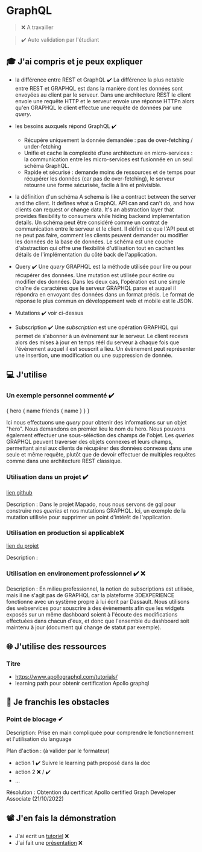 # GraphQL

> ❌ A travailler

> ✔️ Auto validation par l'étudiant

## 🎓 J'ai compris et je peux expliquer

- la différence entre REST et GraphQL  ✔️
La différence la plus notable entre REST et GRAPHQL est dans la manière dont les données sont envoyées au client par le serveur. Dans une architecture REST le client envoie une requête HTTP et le serveur envoie une réponse HTTPn alors qu'en GRAPHQL le client effectue une requête de données par une *query*.

- les besoins auxquels répond GraphQL ✔️
    - Récupère uniquement la donnée demandée : pas de over-fetching / under-fetching
    - Unifie et cache la complexité d’une architecture en micro-services : la communication entre les micro-services est fusionnée en un seul schéma        GraphQL.
    - Rapide et sécurisé : demande moins de ressources et de temps pour récupérer les données (car pas de over-fetching), le serveur retourne une           forme sécurisée, facile à lire et prévisible.

- la définition d'un schéma
A schema is like a contract between the server and the client. It defines what a GraphQL API can and can't do, and how clients can request or change data. It's an abstraction layer that provides flexibility to consumers while hiding backend implementation details.
Un schéma peut être considéré comme un contrat de communication entre le serveur et le client. Il définit ce que l'API peut et ne peut pas faire, comment les clients peuvent demander ou modifier les données de la base de données. Le schéma est une couche d'abstraction qui offre une flexibilité d'utilisation tout en cachant les détails de l'implémentation du côté back de l'application. 

- Query ✔️
Une *query* GRAPHQL est la méthode utilisée pour lire ou pour récupérer des données. Une mutation est utilisée pour écrire ou modifier des données. Dans les deux cas, l'opération est une simple chaîne de caractères que le serveur GRAPHQL parse et auquel il répondra en envoyant des données dans un format précis. Le format de réponse le plus commun en développement web et mobile est le JSON.

- Mutations ✔️
  voir ci-dessus
  
- Subscription ✔️
Une *subscription* est une opération GRAPHQL qui permet de s'abonner à un évènement sur le serveur. Le client recevra alors des mises à jour en temps réél du serveur à chaque fois que l'évènement auquel il est souscrit a lieu. Un évènement peut représenter une insertion, une modification ou une suppression de donnée. 

## 💻 J'utilise

### Un exemple personnel commenté ✔️

{
  hero {
    name
    friends {
      name
    }
  }
}

Ici nous effectuons une *query* pour obtenir des informations sur un objet "hero". Nous demandons en premier lieu le nom du hero. 
Nous pouvons également effectuer une sous-séléction des champs de l'objet. Les *queries* GRAPHQL peuvent traverser des objets connexes et leurs champs, permettant ainsi aux clients de récupérer des données connexes dans une seule et même requête, plutôt que de devoir effectuer de multiples requêtes comme dans une architecture REST classique. 


### Utilisation dans un projet ✔️

[lien github](https://github.com/WildCodeSchool/2209-wns-adleman-mapado/blob/main/client/src/gql/deletePoi.gql)

Description : Dans le projet Mapado, nous nous servons de gql pour construire nos *queries* et nos mutations GRAPHQL. Ici, un exemple de la mutation utilisée pour supprimer un point d'intérêt de l'application. 

### Utilisation en production si applicable❌

[lien du projet](...)

Description :

### Utilisation en environement professionnel  ✔️ ❌ 

Description : En milieu professionnel, la notion de subscriptions est utilisée, mais il ne s'agit pas de GRAPHQL car la plateforme 3DEXPERIENCE fonctionne avec un système propre à lui écrit par Dassault. Nous utilisons des webservices pour souscrire à des évènements afin que les widgets exposés sur un même dashboard soient à l'écoute des modifications effectuées dans chacun d'eux, et donc que l'ensemble du dashboard soit maintenu à jour (document qui change de statut par exemple). 

## 🌐 J'utilise des ressources

### Titre

- https://www.apollographql.com/tutorials/
- learning path pour obtenir certification Apollo graphql

## 🚧 Je franchis les obstacles

### Point de blocage ✔

Description: Prise en main compliquée pour comprendre le fonctionnement et l'utilisation du language

Plan d'action : (à valider par le formateur)

- action 1 ✔️
Suivre le learning path proposé dans la doc
- action 2 ❌ / ✔️
- ...

Résolution : Obtention du certificat Apollo certified Graph Developer Associate (21/10/2022)

## 📽️ J'en fais la démonstration

- J'ai ecrit un [tutoriel](...) ❌
- J'ai fait une [présentation](...) ❌
